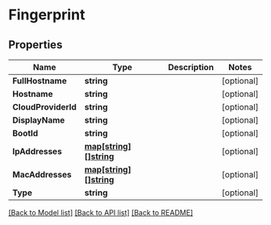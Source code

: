# Fingerprint

## Properties

Name | Type | Description | Notes
------------ | ------------- | ------------- | -------------
**FullHostname** | **string** |  | [optional] 
**Hostname** | **string** |  | [optional] 
**CloudProviderId** | **string** |  | [optional] 
**DisplayName** | **string** |  | [optional] 
**BootId** | **string** |  | [optional] 
**IpAddresses** | [**map[string][]string**](array.md) |  | [optional] 
**MacAddresses** | [**map[string][]string**](array.md) |  | [optional] 
**Type** | **string** |  | [optional] 

[[Back to Model list]](../README.md#documentation-for-models) [[Back to API list]](../README.md#documentation-for-api-endpoints) [[Back to README]](../README.md)


